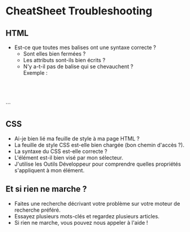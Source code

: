# CheatSheet Troubleshooting

## HTML
- Est-ce que toutes mes balises ont une syntaxe correcte ?
  - Sont elles bien fermées ?
  - Les attributs sont-ils bien écrits ?
  - N'y a-t-il pas de balise qui se chevauchent ?  
  Exemple :
  ```html
<header>  
  <div>
</header>
  </div><!-- WRONG : il fallait fermer la div avant de fermer le header -->
  ```

## CSS
- Ai-je bien lié ma feuille de style à ma page HTML ?
- La feuille de style CSS est-elle bien chargée (bon chemin d'accès ?).
- La syntaxe du CSS est-elle correcte ?
- L'élément est-il bien visé par mon sélecteur.
- J'utilise les Outils Développeur pour comprendre quelles propriétés s'appliquent à mon élément.

## Et si rien ne marche ?
- Faites une recherche décrivant votre problème sur votre moteur de recherche préféré.
- Essayez plusieurs mots-clés et regardez plusieurs articles.
- Si rien ne marche, vous pouvez nous appeler à l'aide !
